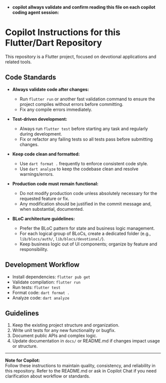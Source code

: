 - **copilot allways validate and confirm reading this file on each copilot coding agent session:**

# Copilot Instructions for this Flutter/Dart Repository

This repository is a Flutter project, focused on devotional applications and related tools.

## Code Standards

- **Always validate code after changes:**
  - Run `flutter run` or another fast validation command to ensure the project compiles without errors before committing.
  - Fix any compile errors immediately.

- **Test-driven development:**
  - Always run `flutter test` before starting any task and regularly during development.
  - Fix or refactor any failing tests so all tests pass before submitting changes.

- **Keep code clean and formatted:**
  - Use `dart format .` frequently to enforce consistent code style.
  - Use `dart analyze` to keep the codebase clean and resolve warnings/errors.

- **Production code must remain functional:**
  - Do not modify production code unless absolutely necessary for the requested feature or fix.
  - Any modification should be justified in the commit message and, when substantial, documented.

- **BLoC architecture guidelines:**
  - Prefer the BLoC pattern for state and business logic management.
  - For each logical group of BLoCs, create a dedicated folder (e.g., `lib/blocs/auth/`, `lib/blocs/devotional/`).
  - Keep business logic out of UI components; organize by feature and responsibility.

## Development Workflow

- Install dependencies: `flutter pub get`
- Validate compilation: `flutter run`
- Run tests: `flutter test`
- Format code: `dart format .`
- Analyze code: `dart analyze`

## Guidelines

1. Keep the existing project structure and organization.
2. Write unit tests for any new functionality or bugfix.
3. Document public APIs and complex logic.
4. Update documentation in `docs/` or README.md if changes impact usage or structure.

---

**Note for Copilot:**  
Follow these instructions to maintain quality, consistency, and reliability in this repository. Refer to the README.md or ask in Copilot Chat if you need clarification about workflow or standards.
